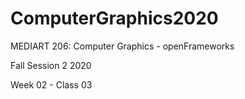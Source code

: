 # ComputerGraphics2020

MEDIART 206: Computer Graphics - openFrameworks
	
Fall Session 2 2020	 

Week 02 - Class 03
